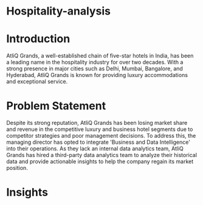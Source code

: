 # Hospitality-analysis


# Introduction
AtliQ Grands, a well-established chain of five-star hotels in India, has been a leading name in the hospitality industry for over two decades. With a strong presence in major cities such as Delhi, Mumbai, Bangalore, and Hyderabad, AtliQ Grands is known for providing luxury accommodations and exceptional service.

# Problem Statement
Despite its strong reputation, AtliQ Grands has been losing market share and revenue in the competitive luxury and business hotel segments due to competitor strategies and poor management decisions. To address this, the managing director has opted to integrate 'Business and Data Intelligence' into their operations. As they lack an internal data analytics team, AtliQ Grands has hired a third-party data analytics team to analyze their historical data and provide actionable insights to help the company regain its market position.

# Insights
